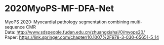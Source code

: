 # 2020MyoPS-MF-DFA-Net
MyoPS 2020: Myocardial pathology segmentation combining multi-sequence CMR  
Data: http://www.sdspeople.fudan.edu.cn/zhuangxiahai/0/myops20/   
Paper: https://link.springer.com/chapter/10.1007%2F978-3-030-65651-5_14
